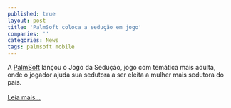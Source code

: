 ```yaml
---
published: true
layout: post
title: 'PalmSoft coloca a sedução em jogo'
companies: ''
categories: News
tags: palmsoft mobile
---
```

A <a href="{{ site.baseurl }}/index.php?p=cl&amp;t=19&amp;idd=38">PalmSoft</a>
 lan&ccedil;ou o Jogo da Sedu&ccedil;&atilde;o, jogo com tem&aacute;tica mais adulta, onde o jogador ajuda sua sedutora a ser eleita a mulher mais sedutora do pa&iacute;s.<br /><br /><a href="{{ site.baseurl }}/index.php?p=c&amp;id=402">Leia mais...</a>

